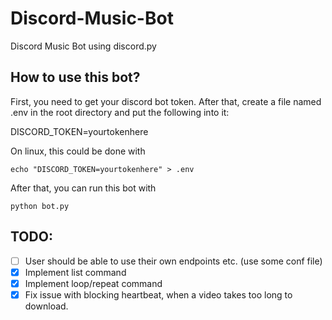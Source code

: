 # Discord-Music-Bot

Discord Music Bot using discord.py

## How to use this bot?

First, you need to get your discord bot token. After that, create a file named .env in the root directory and put the following into it:

DISCORD_TOKEN=yourtokenhere

On linux, this could be done with

`echo "DISCORD_TOKEN=yourtokenhere" > .env`

After that, you can run this bot with

`python bot.py`

## TODO:

- [ ] User should be able to use their own endpoints etc. (use some conf file)
- [X] Implement list command
- [X] Implement loop/repeat command
- [X] Fix issue with blocking heartbeat, when a video takes too long to download.
